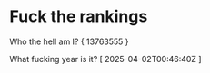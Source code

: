 # Fuck the rankings

Who the hell am I?
{ 13763555 }

What fucking year is it?
[ 2025-04-02T00:46:40Z ]
